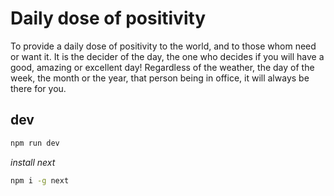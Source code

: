 # Daily dose of positivity

To provide a daily dose of positivity to the world, and to those whom need or want it.
It is the decider of the day, the one who decides if you will have a good, amazing or excellent day!
Regardless of the weather, the day of the week, the month or the year, that person being in office, it will always be there for you.

## dev

```sh
npm run dev
```

*install next*

```sh
npm i -g next
```
